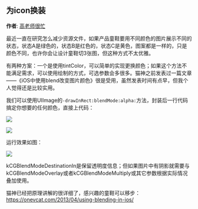 为icon换装
----------
**作者**: [高老师很忙](https://weibo.com/517082456)

最近一直在研究怎么减少资源文件，如果产品童鞋要用不同颜色的图片展示不同的状态，状态A是绿色的，状态B是红色的，状态C是黄色，图案都是一样的，只是颜色不同，也许你会让设计童鞋切3张图，但这种方式不太优雅。

有两种方案：一个是使用tintColor，可以简单的实现更换颜色；如果这个方法不能满足需求，可以使用绘制的方式，可选参数会多很多。猫神之前发表过一篇文章——《iOS中使用blend改变图片颜色》很是受用，虽然发表时间有点早，但我个人觉得还是比较实用。

我们可以使用UIImage的`-drawInRect:blendMode:alpha:`方法，封装后一行代码搞定你想要的任何颜色，直接上代码：

![](https://github.com/iOS-Tips/iOS-tech-set/blob/master/images/2018/04/8-1.jpg)

![](https://github.com/iOS-Tips/iOS-tech-set/blob/master/images/2018/04/8-2.jpg)

运行效果如图：

![](https://github.com/iOS-Tips/iOS-tech-set/blob/master/images/2018/04/8-3.jpg)

kCGBlendModeDestinationIn是保留透明度信息；但如果图片中有阴影就需要与kCGBlendModeOverlay或者kCGBlendModeMultiply或其它参数根据实际情况叠加使用。

猫神已经把原理讲解的很详细了，感兴趣的童鞋可以移步：https://onevcat.com/2013/04/using-blending-in-ios/
